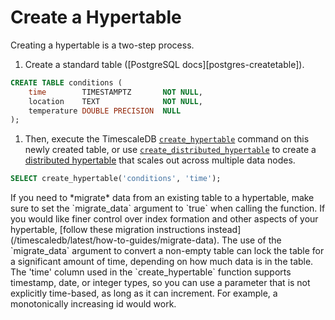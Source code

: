 # Create a Hypertable

Creating a hypertable is a two-step process.
<!-- add steps format?-->
1. Create a standard table ([PostgreSQL docs][postgres-createtable]).
```sql
CREATE TABLE conditions (
    time        TIMESTAMPTZ       NOT NULL,
    location    TEXT              NOT NULL,
    temperature DOUBLE PRECISION  NULL
);
```

1. Then, execute the TimescaleDB
[`create_hypertable`][create_hypertable] command on this newly created
table, or use
[`create_distributed_hypertable`][create_distributed_hypertable] to
create a [distributed hypertable][using-distributed-hypertables] that
scales out across multiple data nodes.

```sql
SELECT create_hypertable('conditions', 'time');
```

<highlight type="tip">
If you need to *migrate* data from an existing table to a hypertable, make
sure to set the `migrate_data` argument to `true` when calling the function.
If you would like finer control over index formation and other aspects
of your hypertable, [follow these migration instructions instead](/timescaledb/latest/how-to-guides/migrate-data).
</highlight>

<highlight type="warning">
The use of the `migrate_data` argument to convert a non-empty table can
lock the table for a significant amount of time, depending on how much data is
in the table.
</highlight>

<highlight type="tip">
The 'time' column used in the `create_hypertable` function supports
timestamp, date, or integer types, so you can use a parameter that is not
explicitly time-based, as long as it can increment.  For example, a
monotonically increasing id would work.
</highlight>


[create_hypertable]: /api/:currentVersion:/hypertable/create_hypertable
[create_distributed_hypertable]: /api/:currentVersion:/distributed-hypertables/create_distributed_hypertable
[using-distributed-hypertables]: /how-to-guides/distributed-hypertables

